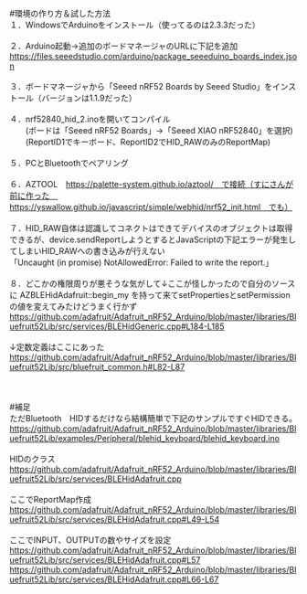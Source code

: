 

#環境の作り方＆試した方法
<br>
１．WindowsでArduinoをインストール（使ってるのは2.3.3だった）<br>
<br>
２．Arduino起動→追加のボードマネージャのURLに下記を追加<br>
https://files.seeedstudio.com/arduino/package_seeeduino_boards_index.json<br>
<br>
３．ボードマネージャから「Seeed nRF52 Boards by Seeed Studio」をインストール（バージョンは1.1.9だった）<br>
<br>
４．nrf52840_hid_2.inoを開いてコンパイル<br>
　　(ボードは「Seeed nRF52 Boards」→「Seeed XIAO nRF52840」を選択)<br>
　　(ReportID1でキーボード、ReportID2でHID_RAWのみのReportMap)<br>
<br>
５．PCとBluetoothでペアリング<br>
<br>
６．AZTOOL　https://palette-system.github.io/aztool/　で接続（すにさんが前に作った　https://yswallow.github.io/javascript/simple/webhid/nrf52_init.html　でも）<br>
<br>
７．HID_RAW自体は認識してコネクトはできてデバイスのオブジェクトは取得できるが、device.sendReportしようとするとJavaScriptの下記エラーが発生してしまいHID_RAWへの書き込みが行えない<br>
「Uncaught (in promise) NotAllowedError: Failed to write the report.」<br>
<br>
８．どこかの権限周りが悪そうな気がして↓ここが怪しかったので自分のソースに AZBLEHidAdafruit::begin_my を持って来てsetPropertiesとsetPermissionの値を変えてみたけどうまく行かず<br>
https://github.com/adafruit/Adafruit_nRF52_Arduino/blob/master/libraries/Bluefruit52Lib/src/services/BLEHidGeneric.cpp#L184-L185<br>
<br>
↓定数定義はここにあった<br>
https://github.com/adafruit/Adafruit_nRF52_Arduino/blob/master/libraries/Bluefruit52Lib/src/bluefruit_common.h#L82-L87<br>
<br>
<br>
<br>
#補足
<br>
ただBluetooth　HIDするだけなら結構簡単で下記のサンプルですぐHIDできる。<br>
https://github.com/adafruit/Adafruit_nRF52_Arduino/blob/master/libraries/Bluefruit52Lib/examples/Peripheral/blehid_keyboard/blehid_keyboard.ino<br>
<br>
HIDのクラス<br>
https://github.com/adafruit/Adafruit_nRF52_Arduino/blob/master/libraries/Bluefruit52Lib/src/services/BLEHidAdafruit.cpp<br>
<br>
ここでReportMap作成<br>
https://github.com/adafruit/Adafruit_nRF52_Arduino/blob/master/libraries/Bluefruit52Lib/src/services/BLEHidAdafruit.cpp#L49-L54<br>
<br>
ここでINPUT、OUTPUTの数やサイズを設定<br>
https://github.com/adafruit/Adafruit_nRF52_Arduino/blob/master/libraries/Bluefruit52Lib/src/services/BLEHidAdafruit.cpp#L57<br>
https://github.com/adafruit/Adafruit_nRF52_Arduino/blob/master/libraries/Bluefruit52Lib/src/services/BLEHidAdafruit.cpp#L66-L67<br>
<br>
